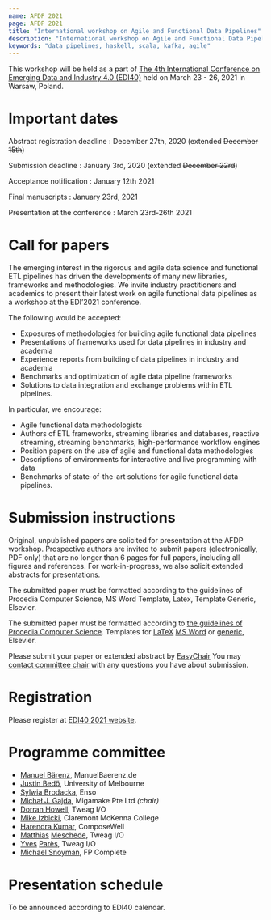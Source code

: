 ```yaml
---
name: AFDP 2021
page: AFDP 2021
title: "International workshop on Agile and Functional Data Pipelines"
description: "International workshop on Agile and Functional Data Pipelines"
keywords: "data pipelines, haskell, scala, kafka, agile"
---
```

<!-- Favicons -->
<link rel="apple-touch-icon" sizes="180x180" href="/assets/favicons/apple-touch-icon.png">
<link rel="icon" type="image/png" sizes="32x32" href="/assets/favicons/favicon-32x32.png">
<link rel="icon" type="image/png" sizes="16x16" href="/assets/favicons/favicon-16x16.png">
<link rel="manifest" href="/assets/favicons/site.webmanifest">
<link rel="shortcut icon" href="/assets/favicons/favicon.ico">
<meta name="msapplication-TileColor" content="#da532c">
<meta name="msapplication-config" content="/assets/favicons/browserconfig.xml">

This workshop will be held as a part of [The 4th International Conference on Emerging Data and Industry 4.0 (EDI40)](http://cs-conferences.acadiau.ca/EDI40-21/) held on March 23 - 26, 2021 in Warsaw, Poland.

# Important dates

Abstract registration deadline
  : December 27th, 2020 (extended ~~December 15th~~)

Submission deadline
  : January 3rd, 2020 (extended ~~December 22rd~~)

Acceptance notification
  : January 12th 2021

Final manuscripts
  : January 23rd, 2021

Presentation at the conference
  : March 23rd-26th 2021

# Call for papers

The emerging interest in the rigorous and agile data science and functional ETL pipelines has driven the developments of many new libraries, frameworks and methodologies.
We invite industry practitioners and academics to present their latest work on agile functional data pipelines as a workshop at the EDI’2021 conference.

The following would be accepted:
* Exposures of methodologies for building agile functional data pipelines
* Presentations of frameworks used for data pipelines in industry and academia
* Experience reports from building of data pipelines in industry and academia
* Benchmarks and optimization of agile data pipeline frameworks
* Solutions to data integration and exchange problems within ETL pipelines.

In particular, we encourage:
* Agile functional data methodologists
* Authors of ETL frameworks, streaming libraries and databases, reactive streaming, streaming benchmarks, high-performance workflow engines
* Position papers on the use of agile and functional data methodologies
* Descriptions of environments for interactive and live programming with data
* Benchmarks of state-of-the-art solutions for agile functional data pipelines.

# Submission instructions

Original, unpublished papers are solicited for presentation at the AFDP workshop. Prospective authors are invited to submit papers (electronically, PDF only) that are no longer than 6 pages for full papers, including all figures and references. For work-in-progress, we also solicit extended abstracts for presentations.

The submitted paper must be formatted according to the guidelines of Procedia Computer Science, MS Word Template, Latex, Template Generic, Elsevier.

The submitted paper must be formatted according to [the guidelines of Procedia Computer Science](http://www.elsevier.com/journals/procedia-computer-science/1877-0509/guide-for-authors/). Templates for [LaTeX](http://cs-conferences.acadiau.ca/EDI40-20/templates/EDI40_PROCS_Template.zip) [MS Word](http://cs-conferences.acadiau.ca/EDI40-20/templates/EDI40_PROCS_Template.doc) or [generic](http://cs-conferences.acadiau.ca/EDI40-20/templates/EDI40-Template-Generic.pdf), Elsevier.

Please submit your paper or extended abstract by [EasyChair](https://easychair.org/my/conference?conf=afdp2021#)
You may [contact committee chair](https://www.linkedin.com/in/mjgajda/) with any questions you have about submission.
# Registration

Please register at [EDI40 2021 website](http://cs-conferences.acadiau.ca/EDI40-21/).

# Programme committee

* [Manuel Bärenz](https://manuelbaerenz.de), ManuelBaerenz.de
* [Justin Bedő](https://cua0.org), University of Melbourne
* [Sylwia Brodacka](https://enso.org), Enso
* [Michał J. Gajda](https://migamake.com), Migamake Pte Ltd _(chair)_
* [Dorran Howell](https://github.com/dorranh), Tweag I/O
* [Mike Izbicki](https://izbicki.me/), Claremont McKenna College
* [Harendra Kumar](https://twitter.com/hk_hooda), ComposeWell
* [Matthias](https://github.com/MMesch) [Meschede](https://twitter.com/Mattwittus), Tweag I/O
* [Yves](https://www.linkedin.com/in/yves-par%C3%A8s-88315549/) [Parès](https://github.com/YPares), Tweag I/O
* [Michael Snoyman](https://www.snoyman.com), FP Complete

# Presentation schedule

To be announced according to EDI40 calendar.

